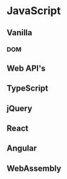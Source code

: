 # JavaScript

## Vanilla

### DOM

## Web API's

## TypeScript

## jQuery

## React

## Angular

## WebAssembly
